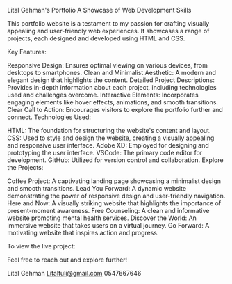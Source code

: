 Lital Gehman's Portfolio
A Showcase of Web Development Skills

This portfolio website is a testament to my passion for crafting visually appealing and user-friendly web experiences. It showcases a range of projects, each designed and developed using HTML and CSS.

Key Features:

Responsive Design: Ensures optimal viewing on various devices, from desktops to smartphones.
Clean and Minimalist Aesthetic: A modern and elegant design that highlights the content.
Detailed Project Descriptions: Provides in-depth information about each project, including technologies used and challenges overcome.
Interactive Elements: Incorporates engaging elements like hover effects, animations, and smooth transitions.
Clear Call to Action: Encourages visitors to explore the portfolio further and connect.
Technologies Used:

HTML: The foundation for structuring the website's content and layout.
CSS: Used to style and design the website, creating a visually appealing and responsive user interface.
Adobe XD: Employed for designing and prototyping the user interface.
VSCode: The primary code editor for development.
GitHub: Utilized for version control and collaboration.
Explore the Projects:

Coffee Project: A captivating landing page showcasing a minimalist design and smooth transitions.
Lead You Forward: A dynamic website demonstrating the power of responsive design and user-friendly navigation.
Here and Now: A visually striking website that highlights the importance of present-moment awareness.
Free Counseling: A clean and informative website promoting mental health services.
Discover the World: An immersive website that takes users on a virtual journey.
Go Forward: A motivating website that inspires action and progress.

To view the live project:

Feel free to reach out and explore further!

Lital Gehman 
Litaltuli@gmail.com
0547667646
